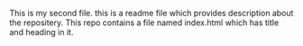 This is my second file. this is a readme file which provides description about the repositery. This repo contains a file named index.html which has title and heading in it.
